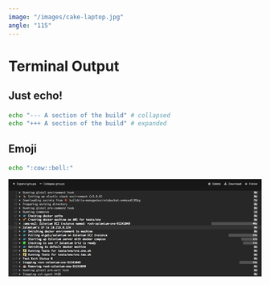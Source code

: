 ```yaml
---
image: "/images/cake-laptop.jpg"
angle: "115"
---
```


# Terminal Output

## Just echo!

```sh
echo "--- A section of the build" # collapsed
echo "+++ A section of the build" # expanded
```

## Emoji

```sh
echo ":cow::bell:"
```

![Build output](buildoutput.png)

